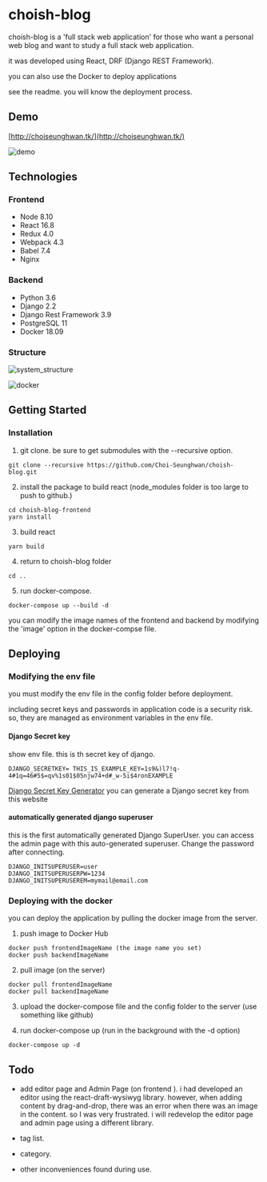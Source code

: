 # choish-blog
choish-blog is a 'full stack web application' for those who want a personal web blog and want to study a full stack web application.

it was developed using React, DRF (Django REST Framework).

you can also use the Docker to deploy applications

see the readme. you will know the deployment process.

## Demo
[http://choiseunghwan.tk/](http://choiseunghwan.tk/)

![demo](https://drive.google.com/uc?authuser=0&id=1s6p0U1nzaWUr1jU9xMVzCkhuotu1tFuv&export=download)

## Technologies

### Frontend
* Node 8.10
* React 16.8
* Redux 4.0
* Webpack 4.3
* Babel 7.4
* Nginx 

### Backend
* Python 3.6
* Django 2.2
* Django Rest Framework 3.9
* PostgreSQL 11
* Docker 18.09

### Structure

![system_structure](https://drive.google.com/uc?authuser=0&amp;id=1r0ZBKiV8Cp2qU6eqrkssnMeGH0v5wTo0&amp;export=download)

![docker](https://drive.google.com/uc?authuser=0&amp;id=1jhE25ICl2y1ZmxKYhmmxKcECqRBBWDjt&amp;export=download)

## Getting Started

### Installation
1. git clone. be sure to get submodules with the --recursive option.
```
git clone --recursive https://github.com/Choi-Seunghwan/choish-blog.git
```
2. install the package to build react (node_modules folder is too large to push to github.)
```
cd choish-blog-frontend
yarn install
```
3. build react
```
yarn build
```
4. return to choish-blog folder
```
cd ..
```
5. run docker-compose.
```
docker-compose up --build -d
```
you can modify the image names of the frontend and backend by modifying the 'image' option in the docker-compse file.


## Deploying

### Modifying the env file

you must modify the env file in the config folder before deployment.

including secret keys and passwords in application code is a security risk. so, they are managed as environment variables in the env file.


#### Django Secret key
show env file. this is th secret key of django.
```
DJANGO_SECRETKEY= THIS_IS_EXAMPLE_KEY=1s9&)l7!q-4#1q=46#5$=qv%1s01$05njw74+d#_w-5i$4ronEXAMPLE
```
[Django Secret Key Generator](https://www.miniwebtool.com/django-secret-key-generator/) 
you can generate a Django secret key from this website


#### automatically generated django superuser
this is the first automatically generated Django SuperUser. you can access the admin page with this auto-generated superuser.
Change the password after connecting.
```
DJANGO_INITSUPERUSER=user
DJANGO_INITSUPERUSERPW=1234
DJANGO_INITSUPERUSEREM=mymail@email.com
```

### Deploying with the docker
you can deploy the application by pulling the docker image from the server.

1. push image to Docker Hub
```
docker push frontendImageName (the image name you set)
docker push backendImageName 
```
2. pull image (on the server)
```
docker pull frontendImageName 
docker pull backendImageName 
```
3. upload the docker-compose file and the config folder to the server (use something like github)

4. run docker-compose up (run in the background with the -d option)
```
docker-compose up -d
```

## Todo

* add editor page and Admin Page (on frontend ).
i had developed an editor using the react-draft-wysiwyg library.
however, when adding content by drag-and-drop, there was an error when there was an image in the content.
so I was very frustrated.
i will redevelop the editor page and admin page using a different library.

* tag list.
* category.
* other inconveniences found during use.